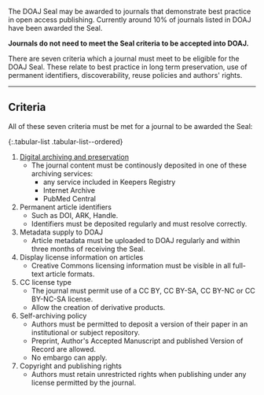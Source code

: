 The DOAJ Seal may be awarded to journals that demonstrate best practice in open access publishing. Currently around 10% of journals listed in DOAJ have been awarded the Seal.

**Journals do not need to meet the Seal criteria to be accepted into DOAJ.**

There are seven criteria which a journal must meet to be eligible for the DOAJ Seal. These relate to best practice in long term preservation, use of permanent identifiers, discoverability, reuse policies and authors' rights.

---

## Criteria

All of these seven criteria must be met for a journal to be awarded the Seal:

{:.tabular-list .tabular-list--ordered}
1. [Digital archiving and preservation](https://blog.doaj.org/2015/01/28/applications-a-note-about-archiving-and-preservation/)
    - The journal content must be continously deposited in one of these archiving services:
        - any service included in Keepers Registry
        - Internet Archive
        - PubMed Central
2. Permanent article identifiers
    - Such as DOI, ARK, Handle.
    - Identifiers must be deposited regularly and must resolve correctly.
3. Metadata supply to DOAJ
    - Article metadata must be uploaded to DOAJ regularly and within three months of receiving the Seal.
4. Display license information on articles
    - Creative Commons licensing information must be visible in all full-text article formats.
5. CC license type
    - The journal must permit use of a CC BY, CC BY-SA, CC BY-NC or CC BY-NC-SA license.
    - Allow the creation of derivative products.
6. Self-archiving policy
    - Authors must be permitted to deposit a version of their paper in an institutional or subject repository.
    - Preprint, Author's Accepted Manuscript and published Version of Record are allowed.
    - No embargo can apply.
7. Copyright and publishing rights
    -  Authors must retain unrestricted rights when publishing under any license permitted by the journal.
